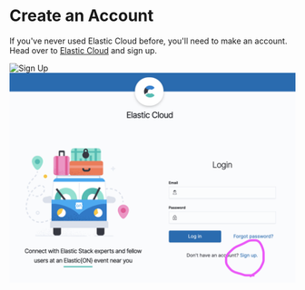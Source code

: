 # Create an Account

If you've never used Elastic Cloud before, you'll need to make an account. Head over to
 [Elastic Cloud](https://cloud.elastic.co) and sign up.
 
 ![Sign Up](/katacoda-scenarios-jwood/ml-custom/cloud-quickstart/assets/00-sign-up.png)
 ![Sign Up](./assets/00-sign-up.png)